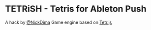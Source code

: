 TETRiSH - Tetris for Ableton Push
=======

A hack by [@NickDima](http://twitter.com/nickdima)
Game engine based on [Tetr.js](http://github.com/ElbertF/Tetr.js)
